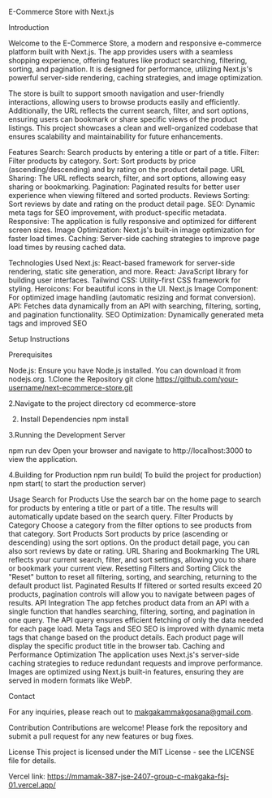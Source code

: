 E-Commerce Store with Next.js


Introduction


Welcome to the E-Commerce Store, a modern and responsive e-commerce platform built with Next.js. The app provides users with a seamless shopping experience, offering features like product searching, filtering, sorting, and pagination. It is designed for performance, utilizing Next.js's powerful server-side rendering, caching strategies, and image optimization.

The store is built to support smooth navigation and user-friendly interactions, allowing users to browse products easily and efficiently. Additionally, the URL reflects the current search, filter, and sort options, ensuring users can bookmark or share specific views of the product listings. This project showcases a clean and well-organized codebase that ensures scalability and maintainability for future enhancements.

Features
Search: Search products by entering a title or part of a title.
Filter: Filter products by category.
Sort: Sort products by price (ascending/descending) and by rating on the product detail page.
URL Sharing: The URL reflects search, filter, and sort options, allowing easy sharing or bookmarking.
Pagination: Paginated results for better user experience when viewing filtered and sorted products.
Reviews Sorting: Sort reviews by date and rating on the product detail page.
SEO: Dynamic meta tags for SEO improvement, with product-specific metadata.
Responsive: The application is fully responsive and optimized for different screen sizes.
Image Optimization: Next.js's built-in image optimization for faster load times.
Caching: Server-side caching strategies to improve page load times by reusing cached data.

Technologies Used
Next.js: React-based framework for server-side rendering, static site generation, and more.
React: JavaScript library for building user interfaces.
Tailwind CSS: Utility-first CSS framework for styling.
Heroicons: For beautiful icons in the UI.
Next.js Image Component: For optimized image handling (automatic resizing and format conversion).
API: Fetches data dynamically from an API with searching, filtering, sorting, and pagination functionality.
SEO Optimization: Dynamically generated meta tags and improved SEO

Setup Instructions

Prerequisites

Node.js: Ensure you have Node.js installed. You can download it from nodejs.org.
1.Clone the Repository
git clone https://github.com/your-username/next-ecommerce-store.git

2.Navigate to the project directory
cd ecommerce-store


2. Install Dependencies
   npm install

3.Running the Development Server

npm run dev
Open your browser and navigate to http://localhost:3000 to view the application.

4.Building for Production
npm run build( To build the project for production)
npm start( to start the production server)

Usage
Search for Products
Use the search bar on the home page to search for products by entering a title or part of a title.
The results will automatically update based on the search query.
Filter Products by Category
Choose a category from the filter options to see products from that category.
Sort Products
Sort products by price (ascending or descending) using the sort options.
On the product detail page, you can also sort reviews by date or rating.
URL Sharing and Bookmarking
The URL reflects your current search, filter, and sort settings, allowing you to share or bookmark your current view.
Resetting Filters and Sorting
Click the "Reset" button to reset all filtering, sorting, and searching, returning to the default product list.
Paginated Results
If filtered or sorted results exceed 20 products, pagination controls will allow you to navigate between pages of results.
API Integration
The app fetches product data from an API with a single function that handles searching, filtering, sorting, and pagination in one query.
The API query ensures efficient fetching of only the data needed for each page load.
Meta Tags and SEO
SEO is improved with dynamic meta tags that change based on the product details.
Each product page will display the specific product title in the browser tab.
Caching and Performance Optimization
The application uses Next.js's server-side caching strategies to reduce redundant requests and improve performance.
Images are optimized using Next.js built-in features, ensuring they are served in modern formats like WebP.

Contact

For any inquiries, please reach out to makgakammakgosana@gmail.com.

Contribution
Contributions are welcome! Please fork the repository and submit a pull request for any new features or bug fixes.

License
This project is licensed under the MIT License - see the LICENSE file for details.

Vercel link: https://mmamak-387-jse-2407-group-c-makgaka-fsj-01.vercel.app/





